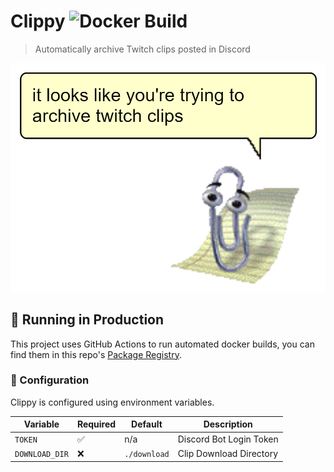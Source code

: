 # Clippy ![Docker Build](https://github.com/lolPants/clippy/workflows/Docker%20Build/badge.svg)
> Automatically archive Twitch clips posted in Discord

![it looks like you're trying to archive twitch clips](./assets/readme.png)

## 🚀 Running in Production
This project uses GitHub Actions to run automated docker builds, you can find them in this repo's [Package Registry](https://github.com/lolPants/clippy/packages).

### 📝 Configuration
Clippy is configured using environment variables.

| Variable | Required | Default | Description |
| - | - | - | - |
| `TOKEN` | ✅ | n/a | Discord Bot Login Token |
| `DOWNLOAD_DIR` | ❌ | `./download` | Clip Download Directory |
